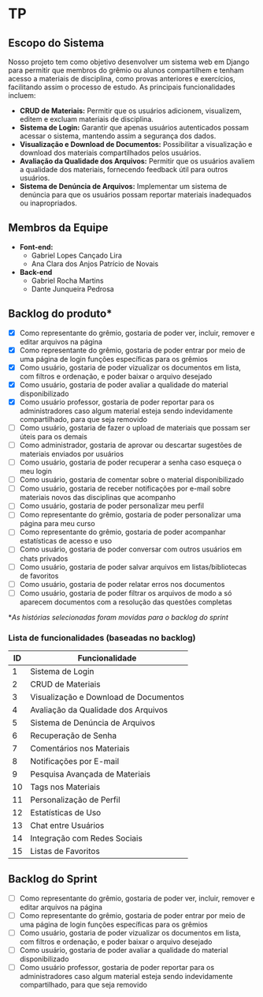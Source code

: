 # TP

## Escopo do Sistema

Nosso projeto tem como objetivo desenvolver um sistema web em Django para permitir que membros do grêmio ou alunos compartilhem e tenham acesso a materiais de disciplina, como provas anteriores e exercícios, facilitando assim o processo de estudo. As principais funcionalidades incluem:

- **CRUD de Materiais:** Permitir que os usuários adicionem, visualizem, editem e excluam materiais de disciplina.  
- **Sistema de Login:** Garantir que apenas usuários autenticados possam acessar o sistema, mantendo assim a segurança dos dados.  
- **Visualização e Download de Documentos:** Possibilitar a visualização e download dos materiais compartilhados pelos usuários.  
- **Avaliação da Qualidade dos Arquivos:** Permitir que os usuários avaliem a qualidade dos materiais, fornecendo feedback útil para outros usuários.  
- **Sistema de Denúncia de Arquivos:** Implementar um sistema de denúncia para que os usuários possam reportar materiais inadequados ou inapropriados.

## Membros da Equipe

- **Font-end:**
    - Gabriel Lopes Cançado Lira
    - Ana Clara dos Anjos Patrício de Novais
- **Back-end**
    - Gabriel Rocha Martins
    - Dante Junqueira Pedrosa

## Backlog do produto*

- [X] Como representante do grêmio, gostaria de poder ver, incluir, remover e editar arquivos na página  
- [X] Como representante do grêmio, gostaria de poder entrar por meio de uma página de login funções específicas para os grêmios  
- [X] Como usuário, gostaria de poder vizualizar os documentos em lista, com filtros e ordenação, e poder baixar o arquivo desejado  
- [X] Como usuário, gostaria de poder avaliar a qualidade do material disponibilizado  
- [X] Como usuário professor, gostaria de poder reportar para os administradores caso algum material esteja sendo indevidamente compartilhado, para que seja removido  
- [ ] Como usuário, gostaria de fazer o upload de materiais que possam ser úteis para os demais  
- [ ] Como administrador, gostaria de aprovar ou descartar sugestões de materiais enviados por usuários
- [ ] Como usuário, gostaria de poder recuperar a senha caso esqueça o meu login
- [ ] Como usuário, gostaria de comentar sobre o material disponibilizado
- [ ] Como usuário, gostaria de receber notificações por e-mail sobre materiais novos das disciplinas que acompanho
- [ ] Como usuário, gostaria de poder personalizar meu perfil
- [ ] Como representante do grêmio, gostaria de poder personalizar uma página para meu curso
- [ ] Como representante do grêmio, gostaria de poder acompanhar estatísticas de acesso e uso
- [ ] Como usuário, gostaria de poder conversar com outros usuários em chats privados
- [ ] Como usuário, gostaria de poder salvar arquivos em listas/bibliotecas de favoritos
- [ ] Como usuário, gostaria de poder relatar erros nos documentos
- [ ] Como usuário, gostaria de poder filtrar os arquivos de modo a só aparecem documentos com a resolução das questões completas

**As histórias selecionadas foram movidas para o backlog do sprint*

### Lista de funcionalidades (baseadas no backlog)

| ID  | Funcionalidade                                   |
| --- | ------------------------------------------------ |
| 1   | Sistema de Login                                 |
| 2   | CRUD de Materiais                                |
| 3   | Visualização e Download de Documentos            |
| 4   | Avaliação da Qualidade dos Arquivos              |
| 5   | Sistema de Denúncia de Arquivos                  |
| 6   | Recuperação de Senha                             |
| 7   | Comentários nos Materiais                        |
| 8   | Notificações por E-mail                          |
| 9   | Pesquisa Avançada de Materiais                  |
| 10  | Tags nos Materiais                               |
| 11  | Personalização de Perfil                         |
| 12  | Estatísticas de Uso                              |
| 13  | Chat entre Usuários                              |
| 14  | Integração com Redes Sociais                     |
| 15  | Listas de Favoritos                              |


## Backlog do Sprint

- [ ] Como representante do grêmio, gostaria de poder ver, incluir, remover e editar arquivos na página  
- [ ] Como representante do grêmio, gostaria de poder entrar por meio de uma página de login funções específicas para os grêmios  
- [ ] Como usuário, gostaria de poder vizualizar os documentos em lista, com filtros e ordenação, e poder baixar o arquivo desejado  
- [ ] Como usuário, gostaria de poder avaliar a qualidade do material disponibilizado  
- [ ] Como usuário professor, gostaria de poder reportar para os administradores caso algum material esteja sendo indevidamente compartilhado, para que seja removido
